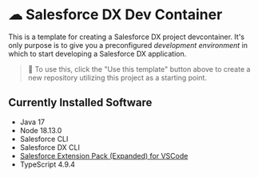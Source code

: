# ☁ Salesforce DX Dev Container

This is a template for creating a Salesforce DX project devcontainer. It's only purpose is to give you a preconfigured _development environment_ in which to start developing a Salesforce DX application.

> 🎩 To use this, click the "Use this template" button above to create a new repository utilizing this project as a starting point.

## Currently Installed Software

- Java 17
- Node 18.13.0
- Salesforce CLI
- Salesforce DX CLI
- [Salesforce Extension Pack (Expanded) for VSCode](https://marketplace.visualstudio.com/items?itemName=salesforce.salesforcedx-vscode-expanded)
- TypeScript 4.9.4
